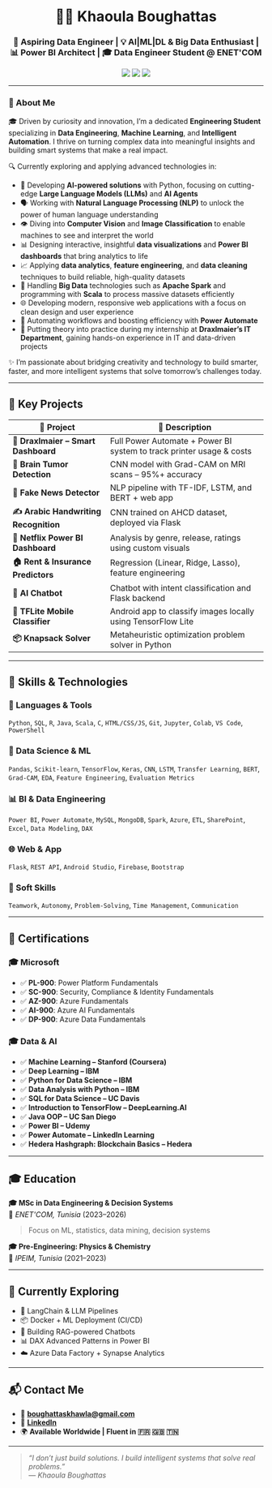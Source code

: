 <h1 align="center">👩‍💻 Khaoula Boughattas</h1>
<h3 align="center">🚀 Aspiring Data Engineer | 💡 AI|ML|DL & Big Data Enthusiast | 📊 Power BI Architect | 🎓 Data Engineer Student @ ENET'COM</h3>

<p align="center">
  <a href="https://www.linkedin.com/in/khaoulaboughattas/"><img src="https://img.shields.io/badge/LinkedIn-blue?style=flat&logo=linkedin&logoColor=white" /></a>
  <a href="mailto:boughattaskhawla@gmail.com"><img src="https://img.shields.io/badge/Gmail-red?style=flat&logo=gmail&logoColor=white" /></a>
  <img src="https://img.shields.io/badge/-Tunisia-E30B17?style=flat&logo=google-maps&logoColor=white" />
</p>

---

### 🚀 About Me

🎓 Driven by curiosity and innovation, I’m a dedicated **Engineering Student** specializing in **Data Engineering**, **Machine Learning**, and **Intelligent Automation**. I thrive on turning complex data into meaningful insights and building smart systems that make a real impact.

🔍 Currently exploring and applying advanced technologies in:

- 🤖 Developing **AI-powered solutions** with Python, focusing on cutting-edge **Large Language Models (LLMs)** and **AI Agents**  
- 🗣️ Working with **Natural Language Processing (NLP)** to unlock the power of human language understanding  
- 👁️ Diving into **Computer Vision** and **Image Classification** to enable machines to see and interpret the world  
- 📊 Designing interactive, insightful **data visualizations** and **Power BI dashboards** that bring analytics to life  
- 📈 Applying **data analytics**, **feature engineering**, and **data cleaning** techniques to build reliable, high-quality datasets  
- 💾 Handling **Big Data** technologies such as **Apache Spark** and programming with **Scala** to process massive datasets efficiently  
- 🌐 Developing modern, responsive web applications with a focus on clean design and user experience  
- 🔄 Automating workflows and boosting efficiency with **Power Automate**  
- 💼 Putting theory into practice during my internship at **Draxlmaier’s IT Department**, gaining hands-on experience in IT and data-driven projects  

✨ I’m passionate about bridging creativity and technology to build smarter, faster, and more intelligent systems that solve tomorrow’s challenges today.


---

## 🚀 Key Projects

| 🧠 Project | 🔎 Description |
|-----------|----------------|
| **📡 Draxlmaier – Smart Dashboard** | Full Power Automate + Power BI system to track printer usage & costs |
| **🧠 Brain Tumor Detection** | CNN model with Grad-CAM on MRI scans – 95%+ accuracy |
| **📰 Fake News Detector** | NLP pipeline with TF-IDF, LSTM, and BERT + web app |
| **✍️ Arabic Handwriting Recognition** | CNN trained on AHCD dataset, deployed via Flask |
| **🎥 Netflix Power BI Dashboard** | Analysis by genre, release, ratings using custom visuals |
| **🏠 Rent & Insurance Predictors** | Regression (Linear, Ridge, Lasso), feature engineering |
| **🤖 AI Chatbot** | Chatbot with intent classification and Flask backend |
| **📱 TFLite Mobile Classifier** | Android app to classify images locally using TensorFlow Lite |
| **📦 Knapsack Solver** | Metaheuristic optimization problem solver in Python |

---

## 🧠 Skills & Technologies

### 📌 Languages & Tools
`Python`, `SQL`, `R`, `Java`, `Scala`, `C`, `HTML/CSS/JS`, `Git`, `Jupyter`, `Colab`, `VS Code`, `PowerShell`

### 🧮 Data Science & ML
`Pandas`, `Scikit-learn`, `TensorFlow`, `Keras`, `CNN`, `LSTM`, `Transfer Learning`, `BERT`, `Grad-CAM`, `EDA`, `Feature Engineering`, `Evaluation Metrics`

### 📊 BI & Data Engineering
`Power BI`, `Power Automate`, `MySQL`, `MongoDB`, `Spark`, `Azure`, `ETL`, `SharePoint`, `Excel`, `Data Modeling`, `DAX`

### 🌐 Web & App
`Flask`, `REST API`, `Android Studio`, `Firebase`, `Bootstrap`

### 🤝 Soft Skills
`Teamwork`, `Autonomy`, `Problem-Solving`, `Time Management`, `Communication`

---

## 📜 Certifications

### 🎓 Microsoft

- ✅ **PL-900**: Power Platform Fundamentals  
- ✅ **SC-900**: Security, Compliance & Identity Fundamentals  
- ✅ **AZ-900**: Azure Fundamentals  
- ✅ **AI-900**: Azure AI Fundamentals  
- ✅ **DP-900**: Azure Data Fundamentals  

### 🎓 Data & AI

- ✅ **Machine Learning – Stanford (Coursera)**  
- ✅ **Deep Learning – IBM**  
- ✅ **Python for Data Science – IBM**  
- ✅ **Data Analysis with Python – IBM**  
- ✅ **SQL for Data Science – UC Davis**  
- ✅ **Introduction to TensorFlow – DeepLearning.AI**  
- ✅ **Java OOP – UC San Diego**  
- ✅ **Power BI – Udemy**  
- ✅ **Power Automate – LinkedIn Learning**  
- ✅ **Hedera Hashgraph: Blockchain Basics – Hedera**  

---

## 🎓 Education

**🎓 MSc in Data Engineering & Decision Systems**  
📍 *ENET'COM, Tunisia* (2023–2026)  
> Focus on ML, statistics, data mining, decision systems

**🎓 Pre-Engineering: Physics & Chemistry**  
📍 *IPEIM, Tunisia* (2021–2023)

---

## 🌱 Currently Exploring

- 🔁 LangChain & LLM Pipelines  
- 📦 Docker + ML Deployment (CI/CD)  
- 🧠 Building RAG-powered Chatbots  
- 📊 DAX Advanced Patterns in Power BI  
- ☁️ Azure Data Factory + Synapse Analytics

---

## 📬 Contact Me

- 📧 **boughattaskhawla@gmail.com**
- 🔗 [**LinkedIn**](https://www.linkedin.com/in/khaoulaboughattas/)
- 🌍 **Available Worldwide | Fluent in 🇫🇷 🇬🇧 🇹🇳**

---

> _“I don’t just build solutions. I build intelligent systems that solve real problems.”_  
> — *Khaoula Boughattas*
